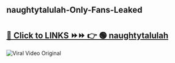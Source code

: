 
 ## naughtytalulah-Only-Fans-Leaked

# <h2><a href="https://clipsfans.com/naughtytalulah&ref=git">🔗 Click to LINKS ⏩⏩ 👉 🟢 naughtytalulah </a></h2>

<a href="https://clipsfans.com/naughtytalulah&ref=git" rel="nofollow" data-target="animated-image.originalLink"><img src="https://i.ibb.co.com/xMMVF88/686577567.gif" alt="Viral Video Original" style="max-width: 100%; display: inline-block;" data-target="animated-image.originalImage"></a>
